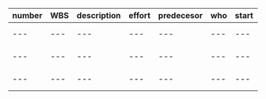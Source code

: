 number|WBS|description|effort|predecesor|who|start|end
---|---|---|---|---|---|---|---
---|---|---|---|---|---|---|---
---|---|---|---|---|---|---|---
---|---|---|---|---|---|---|---










